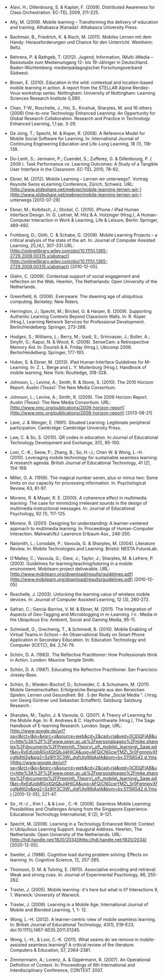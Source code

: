 <!-- filename: 99_Literatur.md -->
<!-- title: Literatur -->

- Alavi, H.; Dillenbourg, S. & Kaplan, F. (2009). Distributed Awareness for Class Orchestration. EC-TEL 2009, 211-225.

- Ally, M. (2009). Mobile learning – Transforming the delivery of education and training. Athabasca (Kanada): Athabasca University Press.

- Bachmair, B., Friedrich, K. & Risch, M. (2011). Mobiles Lernen mit dem Handy: Herausforderungen und Chance für den Unterricht. Weinheim: Beltz.

- Behrens, P. & Rathgeb, T. (2012). Jugend, Information, (Multi-)Media – Basisstudie zum Medienumgang 12- bis 19-Jähriger in Deutschland. Baden-Württemberg: medienpädagogischer Forschungsverband Südwest.

- Brown, E. (2010). Education in the wild: contextual and location-based mobile learning in action. A report from the STELLAR Alpine Rendez-Vous workshop series. Nottingham: University of Nottingham: Learning Sciences Research Institute (LSRI).

- Chan, T-W., Roschelle, J., Hsi, S., Kinshuk, Sharples, M. and 16 others (2006) One-to-one Technology Enhanced Learning: An Opportunity for Global Research Collaboration. Research and Practice in Technology Enhanced Learning, 1,1 pp. 3-29.

- De Jong, T.; Specht, M. & Koper, R. (2008). A Reference Model for Mobile Social Software for Learning. In: International Journal of Continuing Engineering Education and Life-Long Learning, 18 (1), 118-138.

- Do-Lenh, S.; Jermann, P.; Cuendet, S.; Zufferey, G. & Dillenbourg, P. ( 2009 ). Task Performance vs. Learning Outcomes: A Study of a Tangible User Interface in the Classroom. EC-TEL 2010, 78-92.

- Ebner, M. (2012). Mobile Learning – Lernen wir unterwegs?. Vortrag Keynote Swiss eLearning Conference, Zürich, Schweiz. URL: [http://www.slideshare.net/mebner/mobile-learning-lernen-wir-](http://www.slideshare.net/mebner/mobile-learning-lernen-wir-) unterwegs \[2013-07-29]

- Ebner, M.; Kolbitsch, J.; Stickel, C. (2010). iPhone / iPad Human Interface Design. In: G. Leitner, M. Hitz & A. Holzinger (Hrsg.), A Human-Computer Interaction in Work & Learning, Life & Leisure, Berlin: Springer, 489-492.

- Frohberg, D.; Göth, C. & Schabe, G. (2009). Mobile Learning Projects – a critical analysis of the state of the art. In: Journal of Computer Assisted Learning, 25,(4,), 307-331.URL: [http://onlinelibrary.wiley.com/doi/10.1111/j.1365-2729.2009.00315.x/abstract](http://onlinelibrary.wiley.com/doi/10.1111/j.1365-2729.2009.00315.x/abstract) \[2010-12-05].

- Glahn, C. (2009). Contextual support of social engagement and reflection on the Web. Heerlen, The Netherlands: Open University of the Netherlands.

- Greenfield, A. (2006). Everyware: The dawning age of ubiquitous computing. Berkeley: New Riders.

- Herrington, J.; Specht, M.; Brickel, G. & Harper, B. (2009). Supporting Authentic Learning Contexts Beyond Classroom Walls. In: R. Koper (Hrsg.), Learning Network Services for Professional Development. Berlin/Heidelberg: Springer, 273-288.

- Hodges, S.; Williams, L.; Berry, M.; Izadi, S.; Srinivasan, J.; Butler, A.; Smyth, G.; Kapur, N. & Wood, K. (2006). SenseCam: a Retrospective Memory Aid. In: Dourish & A. Friday (Hrsg.), Ubicomp 2006. Berlin/Heidelberg: Springer, 177-193.

- Huber, S. & Ebner, M. (2013). iPad Human Interface Guidelines for M-Learning. In: Z. L. Berge and L. Y. Muilenburg (Hrsg.), Handbook of mobile learning, New York: Routledge, 318-328.

- Johnson, L.; Levine, A.; Smith, R. & Stone, S. (2010). The 2010 Horizon Report. Austin (Texas): The New Media Consortium.

- Johnson, L.; Levine, A.; Smith, R. (2009). The 2009 Horizon Report. Austin (Texas): The New Media Consortium. URL: [http://www.nmc.org/publications/2009-horizon-report](http://www.nmc.org/publications/2009-horizon-report) \[2013-08-21]

- Lave, J. & Wenger, E. (1991). Situated Learning: Legitimate peripheral participation. Cambridge: Cambridge University Press.

- Law, C. & So, S. (2010). QR codes in education. In:Journal of Educational Technology Development and Exchange, 3(1), 85-100.

- Looi, C.-K.; Seow, P.; Zhang, B.; So, H.-J.; Chen W. & Wong, L.-H. (2010). Leveraging mobile technology for sustainable seamless learning: A research agenda. British Journal of Educational Technology, 41 (2), 154-169.

- Miller, G. A. (1956). The magical number seven, plus or minus two: Some limits on our capacity for processing information. In: Psychological Review, 63, 81-97.

- Moreno, R. & Mayer, R. E. (2000). A coherence effect in multimedia learning: The case for minimizing irrelevant sounds in the design of multimedia instructional messages. In: Journal of Educational Psychology, 92 (1), 117-125.

- Moreno, R. (2001). Designing for understanding: A learner-centered approach to multimedia learning. In: Proceedings of Human-Computer Interaction. Mahwah/NJ: Lawrence Erlbaum Ass., 248-250.

- Naismith, L.; Lonsdale, P.; Vavoula, G. & Sharples, M. (2004). Literature Review. In: Mobile Technologies and Learning. Bristol: NESTA FutureLab.

- O'Malley, C.; Vavoula, G.; Glew, J.; Taylor, J.; Sharples, M. & Lefrere, P. (2003). Guidelines for learning/teaching/tutoring in a mobile environment. Mobilearn project deliverable. URL: [http://www.mobilearn.org/download/results/guidelines.pdf](http://www.mobilearn.org/download/results/guidelines.pdf) \[2010-12-05]

- Roschelle, J. (2003). Unlocking the learning value of wireless mobile devices. In: Journal of Computer Assisted Learning, 12 (3), 260-272.

- Safran, C.; Garcia-Barrios, V. M. & Ebner, M. (2011). The Integration of Aspects of Geo-Tagging and Microblogging in m-Learning. I n : Media in the Ubiquitous Era: Ambient, Social and Gaming Media, 95-11.

- Schmiedl, G., Grechenig, T., & Schmiedl, B. (2010). Mobile Enabling of Virtual Teams in School – An Observational Study on Smart Phone Application in Secondary Education. In: Education Technology and Computer (ICETC), Bd. 2,74-79.

- Schön, D. A. (1983). The Reflective Practitioner: How Professionals think in Action. London: Maurice Temple Smith.

- Schön, D. A. (1987). Educating the Reflective Practitioner. San Francisco: Jossey-Bass.

- Schön, S.; Wieden-Bischof, D.; Schneider, C. & Schumann, M. (2011). Mobile Gemeinschaften. Erfolgreiche Beispiele aus den Bereichen Spielen, Lernen und Gesundheit. Bd . 5 der Reihe „Social Media “. ( hrsg. von Georg Güntner und Sebastian Schaffert). Salzburg: Salzburg Research .

- Sharples, M.; Taylor, J. & Vavoula, G. (2007). A Theory of Learning for the Mobile Age. In: R. Andrews & C. Haythornthwaite (Hrsg.), The Sage Handbook of E-learning Research. London: Sage, URL: [http://www.google.de/url?sa=t&rct=j&q=&esrc=s&source=web&cd=2&cad=rja&ved=0CEIQFjAB&url=http%3A%2F%2Fwww.open.ac.uk%2Fpersonalpages%2Fmike.sharples%2Fdocuments%2FPreprint\_Theory\_of\_mobile\_learning\_Sage.pdf&ei=RxEdUobRGoXQtQbJi4HICA&usg=AFQjCNGcwYMZ\_5r0FgnnpivXfcgN4ttl2g&sig2=Sz9lY3C3W\_dgfUtgWbAolA&bvm=bv.51156542,d.Yms](http://www.google.de/url?sa=t&rct=j&q=&esrc=s&source=web&cd=2&cad=rja&ved=0CEIQFjAB&url=http%3A%2F%2Fwww.open.ac.uk%2Fpersonalpages%2Fmike.sharples%2Fdocuments%2FPreprint\_Theory\_of\_mobile\_learning\_Sage.pdf&ei=RxEdUobRGoXQtQbJi4HICA&usg=AFQjCNGcwYMZ\_5r0FgnnpivXfcgN4ttl2g&sig2=Sz9lY3C3W\_dgfUtgWbAolA&bvm=bv.51156542,d.Yms) \[2010-12-05], 221-47.

- So , H.-J ., Kim I ., & & Looi , C.-K. (2008). Seamless Mobile Learning: Possibilities and Challenges Arising from the Singapore Experience. Educational Technology International, 9 (2), 9-121.

- Specht, M. (2009). Learning in a Technology Enhanced World: Context in Ubiquitous Learning Support. Inaugural Address. Heerlen, The Netherlands: Open University of the Netherlands. URL: [http://hdl.handle.net/1820/2034](http://hdl.handle.net/1820/2034) \[2020-12-05].

- Sweller, J. (1988). Cognitive load during problem solving: Effects on learning. In: Cognitive Science, 12, 257-285.

- Thomson, D. M. & Tulving, E. (1970). Associative encoding and retrieval: Weak and strong cues. In: Journal of Experimental Psychology, 86, 255-262.

- Traxler, J. (2005). Mobile learning- it's here but what is it? Interactions 9, 1. Warwick: University of Warwick.

- Traxler, J. (2009). Learning in a Mobile Age. International Journal of Mobile and Blended Learning, 1, 1- 12.

- Wong, L.-H. (2012). A learner-centric view of mobile seamless learning. In: British Journal of Educational Technology, 43(1), E19–E23. doi:10.1111/j.1467-8535.2011.01245.

- Wong, L.-H., & Looi, C.-K. (2011). What seams do we remove in mobile-assisted seamless learning? A critical review of the literature. Computers & Education, 57, 2364-2381.

- Zimmermann, A.; Lorenz, A. & Oppermann, R. (2007). An Operational Definition of Context. In: Proceedings of 6th International and Interdisciplinary Conference, CONTEXT 2007.
